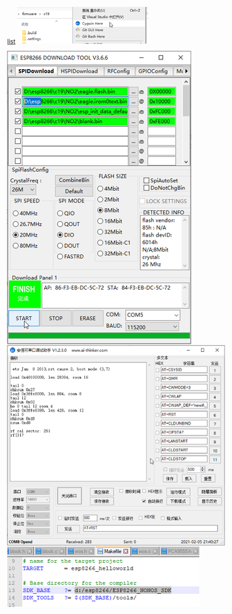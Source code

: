 [list](list.md) 
<a href="list.md"><img src="readme/210205212625.png" height="85" alt="ESP32" /> </a>

<img src="readme/210205213549.png" alt="ESP32" />
<img src="readme/210205214031.png" alt="ESP32" /> 
<img src="readme/210205215457.png" alt="ESP32" /> 
